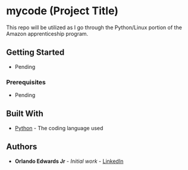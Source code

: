 
# mycode (Project Title)

This repo will be utilized as I go through the Python/Linux portion of the Amazon apprenticeship program. 

## Getting Started

- Pending

### Prerequisites

- Pending

## Built With

* [Python](https://www.python.org/) - The coding language used

## Authors

* **Orlando Edwards Jr** - *Initial work* - [LinkedIn](https://www.linkedin.com/in/orlando-edwards-jr/)
